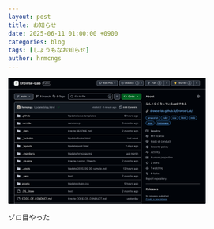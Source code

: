 ```yaml
---
layout: post
title: お知らせ
date: 2025-06-11 01:00:00 +0900
categories: blog
tags: [しょうもなお知らせ]
author: hrmcngs
---
```


<img src="/assets/image/post/IMG_0916.png" alt="ゾロ目" width="400">

ゾロ目やった

